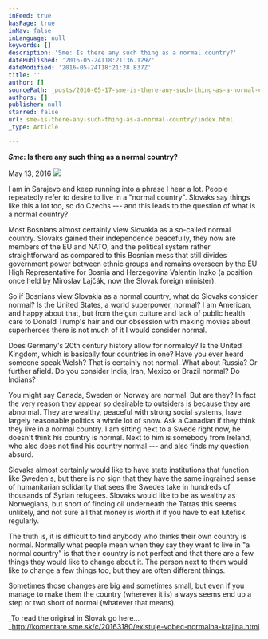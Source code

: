 ```yaml
---
inFeed: true
hasPage: true
inNav: false
inLanguage: null
keywords: []
description: 'Sme: Is there any such thing as a normal country?'
datePublished: '2016-05-24T18:21:36.129Z'
dateModified: '2016-05-24T18:21:28.837Z'
title: ''
author: []
sourcePath: _posts/2016-05-17-sme-is-there-any-such-thing-as-a-normal-country.md
authors: []
publisher: null
starred: false
url: sme-is-there-any-such-thing-as-a-normal-country/index.html
_type: Article

---
```

**_Sme_: Is there any such thing as a normal country?**

May 13, 2016
![](https://the-grid-user-content.s3-us-west-2.amazonaws.com/3b65acbe-a0f9-4035-a843-062eb5ddabb7.jpg)

I am in Sarajevo and keep running into a phrase I hear a lot. People repeatedly refer to desire to live in a "normal country". Slovaks say things like this a lot too, so do Czechs --- and this leads to the question of what is a normal country? 

Most Bosnians almost certainly view Slovakia as a so-called normal country. Slovaks gained their independence peacefully, they now are members of the EU and NATO, and the political system rather straightforward as compared to this Bosnian mess that still divides government power between ethnic groups and remains overseen by the EU High Representative for Bosnia and Herzegovina Valentin Inzko (a position once held by Miroslav Lajčák, now the Slovak foreign minister). 

So if Bosnians view Slovakia as a normal country, what do Slovaks consider normal? Is the United States, a world superpower, normal? I am American, and happy about that, but from the gun culture and lack of public health care to Donald Trump's hair and our obsession with making movies about superheroes there is not much of it I would consider normal. 

Does Germany's 20th century history allow for normalcy? Is the United Kingdom, which is basically four countries in one? Have you ever heard someone speak Welsh? That is certainly not normal. What about Russia? Or further afield. Do you consider India, Iran, Mexico or Brazil normal? Do Indians? 

You might say Canada, Sweden or Norway are normal. But are they? In fact the very reason they appear so desirable to outsiders is because they are abnormal. They are wealthy, peaceful with strong social systems, have largely reasonable politics a whole lot of snow. Ask a Canadian if they think they live in a normal country. I am sitting next to a Swede right now, he doesn't think his country is normal. Next to him is somebody from Ireland, who also does not find his country normal --- and also finds my question absurd. 

Slovaks almost certainly would like to have state institutions that function like Sweden's, but there is no sign that they have the same ingrained sense of humanitarian solidarity that sees the Swedes take in hundreds of thousands of Syrian refugees. Slovaks would like to be as wealthy as Norwegians, but short of finding oil underneath the Tatras this seems unlikely, and not sure all that money is worth it if you have to eat lutefisk regularly. 

The truth is, it is difficult to find anybody who thinks their own country is normal. Normally what people mean when they say they want to live in "a normal country" is that their country is not perfect and that there are a few things they would like to change about it. The person next to them would like to change a few things too, but they are often different things. 

Sometimes those changes are big and sometimes small, but even if you manage to make them the country (wherever it is) always seems end up a step or two short of normal (whatever that means). 

_To read the original in Slovak go here... _http://komentare.sme.sk/c/20163180/existuje-vobec-normalna-krajina.html